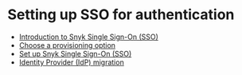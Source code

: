 # Setting up SSO for authentication

* [Introduction to Snyk Single Sign-On \(SSO\)](introduction-to-snyk-single-sign-on-sso.md)
* [Choose a provisioning option](choose-a-provisioning-option.md)
* [Set up Snyk Single Sign-On \(SSO\)](set-up-snyk-single-sign-on-sso.md)
* [Identity Provider \(IdP\) migration](identity-provider-idp-migration.md)



